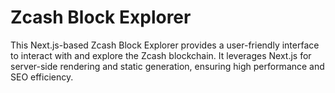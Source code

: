 # Zcash Block Explorer

This Next.js-based Zcash Block Explorer provides a user-friendly interface to interact with and explore the Zcash blockchain. It leverages Next.js for server-side rendering and static generation, ensuring high performance and SEO efficiency.
